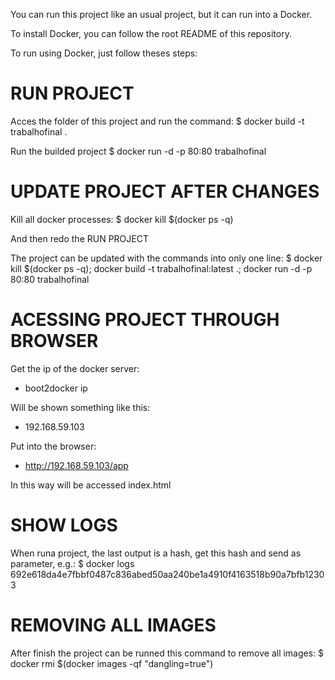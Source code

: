 You can run this project like an usual project, but it can run into a Docker.

To install Docker, you can follow the root README of this repository.

To run using Docker, just follow theses steps:

# RUN PROJECT

Acces the folder of this project and run the command:
$ docker build -t trabalhofinal .

Run the builded project
$ docker run -d -p 80:80 trabalhofinal

# UPDATE PROJECT AFTER CHANGES

Kill all docker processes:
$ docker kill $(docker ps -q)

And then redo the RUN PROJECT

The project can be updated with the commands into only one line:
$ docker kill $(docker ps -q); docker build -t trabalhofinal:latest .; docker run -d -p 80:80 trabalhofinal

# ACESSING PROJECT THROUGH BROWSER

Get the ip of the docker server:
- boot2docker ip
	
Will be shown something like this:
- 192.168.59.103
	
Put into the browser:
- http://192.168.59.103/app
	
In this way will be accessed index.html

# SHOW LOGS

When runa  project, the last output is a hash, get this hash and send as parameter, e.g.:
$ docker logs 692e618da4e7fbbf0487c836abed50aa240be1a4910f4163518b90a7bfb12303

# REMOVING ALL IMAGES

After finish the project can be runned this command to remove all images:
$ docker rmi $(docker images -qf "dangling=true")
